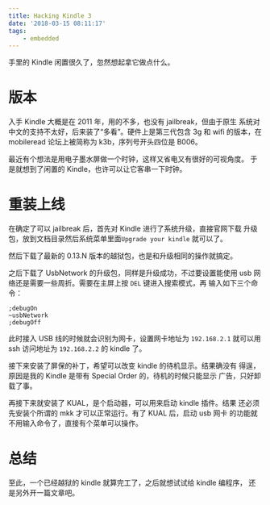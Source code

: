 ```yaml
---
title: Hacking Kindle 3
date: '2018-03-15 08:11:17'
tags:
    - embedded
---
```


手里的 Kindle 闲置很久了，忽然想起拿它做点什么。

<!--more-->

# 版本

入手 Kindle 大概是在 2011 年，用的不多，也没有 jailbreak，但由于原生
系统对中文的支持不太好，后来装了“多看”。硬件上是第三代包含 3g 和 wifi
的版本，在 mobileread 论坛上被简称为 k3b，序列号开头四位是 B006。

最近有个想法是用电子墨水屏做一个时钟，这样又省电又有很好的可视角度。
于是就想到了闲置的 Kindle，也许可以让它客串一下时钟。

# 重装上线

在确定了可以 jailbreak 后，首先对 Kindle 进行了系统升级，直接官网下载
升级包，放到文档目录然后系统菜单里面`Upgrade your kindle` 就可以了。

然后下载了最新的 0.13.N 版本的越狱包，也是和升级相同的操作就搞定。

之后下载了 UsbNetwork 的升级包，同样是升级成功，不过要设置能使用
usb 网络还是需要一些周折。需要在主屏上按 `DEL` 键进入搜索模式，再
输入如下三个命令：

    ;debugOn
    ~usbNetwork
    ;debugOff

此时接入 USB 线的时候就会识别为网卡，设置网卡地址为 `192.168.2.1`
就可以用 ssh 访问地址为 `192.168.2.2` 的 kindle 了。

接下来安装了屏保的补丁，希望可以改变 kindle 的待机显示。结果确没有
得逞，原因是我的 Kindle 是带有 Special Order 的，待机的时候只能显示
广告，只好卸载了事。

再接下来就安装了 KUAL，是个启动器，可以用来启动 kindle 插件。结果
还必须先安装个所谓的 mkk 才可以正常运行。有了 KUAL 后，启动 usb 网卡
的功能就不用输入命令了，直接有个菜单可以操作。

# 总结

至此，一个已经越狱的 kindle 就算完工了，之后就想试试给 kindle 编程序，
还是另外开一篇文章吧。
